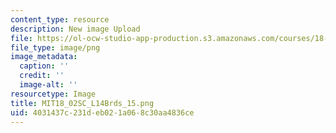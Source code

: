```yaml
---
content_type: resource
description: New image Upload
file: https://ol-ocw-studio-app-production.s3.amazonaws.com/courses/18-02sc-multivariable-calculus-fall-2010/4031437c231deb021a068c30aa4836ce_MIT18_02SC_L14Brds_15.png
file_type: image/png
image_metadata:
  caption: ''
  credit: ''
  image-alt: ''
resourcetype: Image
title: MIT18_02SC_L14Brds_15.png
uid: 4031437c-231d-eb02-1a06-8c30aa4836ce
---
```

